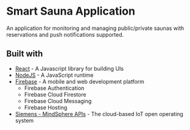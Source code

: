 # Smart Sauna Application

An application for monitoring and managing public/private saunas with reservations and push notifications supported. 

## Built with

* [React](https://reactjs.org/) - A Javascript library for building UIs
* [NodeJS](https://nodejs.org/en/) -  A JavaScript runtime
* [Firebase](https://firebase.google.com/docs) - A mobile and web development platform
  * Firebase Authentication
  * Firebase Cloud Firestore
  * Firebase Cloud Messaging
  * Firebase Hosting
* [Siemens - MindSphere APIs](https://developer.mindsphere.io/apis/index.html) - The cloud-based IoT open operating system
